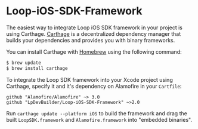 # Loop-iOS-SDK-Framework

The easiest way to integrate Loop iOS SDK framework in your project is using Carthage. [Carthage](https://github.com/Carthage/Carthage) is a decentralized dependency manager that builds your dependencies and provides you with binary frameworks.

You can install Carthage with [Homebrew](http://brew.sh/) using the following command:

```bash
$ brew update
$ brew install carthage
```

To integrate the Loop SDK framework into your Xcode project using Carthage, specify it and it's dependency on Alamofire in your `Cartfile`:

```ogdl
github "Alamofire/Alamofire" ~> 3.0
github "LpDevBuilder/Loop-iOS-SDK-Framework" ~>2.0
```

Run `carthage update --platform iOS` to build the framework and drag the built `LoopSDK.framework` and `Alamofire.framework` into "embedded binaries".
